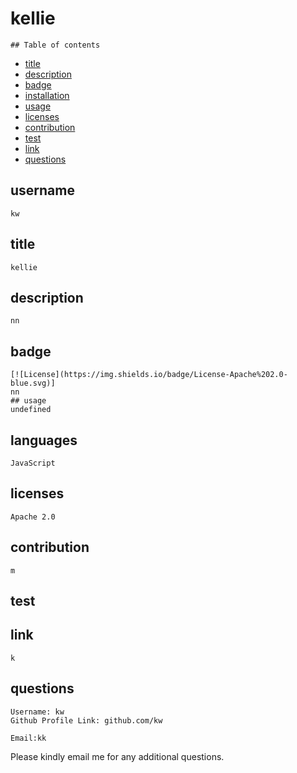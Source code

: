 # kellie



    ## Table of contents
    

   * [title](#title) 
   * [description](#description) 
   * [badge](#badge)
   * [installation](#installation)
   * [usage](#usage)
   * [licenses](#licenses) 
   * [contribution](#contribution) 
   * [test](#test)
   * [link](#link) 
   * [questions](#questions)

   ## username
    kw
   ## title
    kellie
   ## description
    nn
   ## badge
    [![License](https://img.shields.io/badge/License-Apache%202.0-blue.svg)]
    nn
    ## usage
    undefined
   ## languages
    JavaScript
   ## licenses
    Apache 2.0
   ## contribution
    m
   ## test
    
   ## link
    k
   ## questions 
    Username: kw
    Github Profile Link: github.com/kw
  
    Email:kk
Please kindly email me for any additional questions.
    